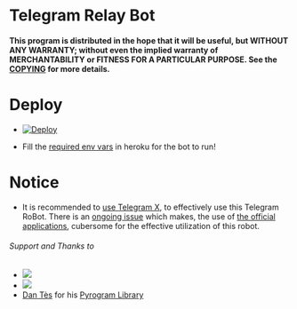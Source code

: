 # Telegram Relay Bot

#### This program is distributed in the hope that it will be useful, but WITHOUT ANY WARRANTY; without even the implied warranty of MERCHANTABILITY or FITNESS FOR A PARTICULAR PURPOSE. See the [COPYING](./COPYING) for more details.

# Deploy

* [![Deploy](https://www.herokucdn.com/deploy/button.svg)](https://heroku.com/deploy?template=https://github.com/adityaprasad502/nightcore)
- Fill the [required env vars](https://github.com/adityaprasad502/nightcore/blob/master/sample_config.env) in heroku for the bot to run!


# Notice

- It is recommended to [use Telegram X](https://telegram.dog/UseTGx/15), to effectively use this Telegram RoBot. 
There is an [ongoing issue](https://github.com/SpEcHiDe/NoPMsBot/issues/4) which makes, the use of [the official applications](https://telegram.dog/apps), cubersome for the effective utilization of this robot.


###### Support and Thanks to

- </a>
  <a href="https://t.me/ZenXender">
  <img src="https://img.shields.io/badge/ZenXender%20Support-blue?style=flat&logo=telegram">
  </a>  
- <a href="https://git.io/adityaprasad502"><img src="https://da.gd/count"/></a>
- [Dan Tès](https://telegram.dog/haskell) for his [Pyrogram Library](https://github.com/pyrogram/pyrogram)
</p>
